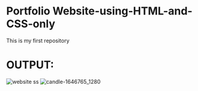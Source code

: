 # Portfolio Website-using-HTML-and-CSS-only
This is my first repository

# OUTPUT:
![website ss](https://github.com/tubahoorain786/Websites-using-HTML-and-CSS-only/assets/157955903/8573ae1a-fa09-4aee-afc8-3b502962c69c)
![candle-1646765_1280](https://github.com/tubahoorain786/Websites-using-HTML-and-CSS-only/assets/157955903/d6a05ecd-b0f3-4647-906b-dd02285e8b0e)
